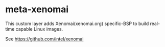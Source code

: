 # meta-xenomai

This custom layer adds Xenomai(xenomai.org) specific-BSP to build real-time capable Linux images.

See https://github.com/intel/xenomai


